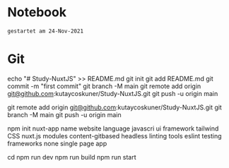 # Notebook
`gestartet am 24-Nov-2021`



# Git
echo "# Study-NuxtJS" >> README.md
git init
git add README.md
git commit -m "first commit"
git branch -M main
git remote add origin git@github.com:kutaycoskuner/Study-NuxtJS.git
git push -u origin main

git remote add origin git@github.com:kutaycoskuner/Study-NuxtJS.git
git branch -M main
git push -u origin main

npm init nuxt-app <project-name>
name                website
language            javascri
ui framework        tailwind CSS
nuxt.js modules     content-gitbased headless
linting tools       eslint
testing frameworks  none
single page app

cd <website>
npm run dev
npm run build
npm run start
